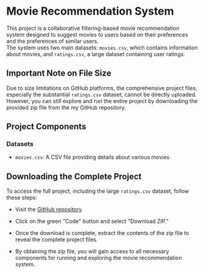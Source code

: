 # Movie Recommendation System

This project is a collaborative filtering-based movie recommendation system designed to suggest movies to users based on their preferences and the preferences of similar users.<br>
The system uses two main datasets: `movies.csv`, which contains information about movies, and `ratings.csv`, a large dataset containing user ratings.

## Important Note on File Size

Due to size limitations on GitHub platforms, the comprehensive project files, especially the substantial `ratings.csv` dataset, cannot be directly uploaded.<br>
However, you can still explore and run the entire project by downloading the provided zip file from the my GitHub repository.

## Project Components

### Datasets
- `movies.csv`: A CSV file providing details about various movies.




## Downloading the Complete Project

To access the full project, including the large `ratings.csv` dataset, follow these steps:

- Visit the [GitHub repository]([https://github.com/your-username/movie-recommendation-system](https://github.com/khanmahmood1/Movie-Recommendation.git)).

- Click on the green "Code" button and select "Download ZIP."

- Once the download is complete, extract the contents of the zip file to reveal the complete project files.

- By obtaining the zip file, you will gain access to all necessary components for running and exploring the movie recommendation system.
